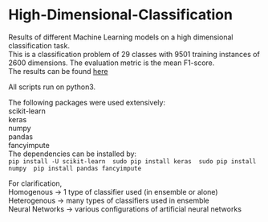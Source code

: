 # High-Dimensional-Classification
Results of different Machine Learning models on a high dimensional classification task.  
This is a classification problem of 29 classes with 9501 training instances of 2600
dimensions. The evaluation metric is the mean F1-score.  
The results can be found [here](https://github.com/shubhangighosh/High-Dimensional-Classification/blob/master/Results.pdf)

All scripts run on python3.  

The following packages were used extensively:  
scikit-learn  
keras  
numpy  
pandas  
fancyimpute  
The dependencies can be installed by:  
`pip install -U scikit-learn 
sudo pip install keras 
sudo pip install numpy 
pip install pandas fancyimpute  `

For clarification,  
Homogenous -> 1 type of classifier used (in ensemble or alone)  
Heterogenous -> many types of classifiers used in ensemble  
Neural Networks -> various configurations of artificial neural networks  
